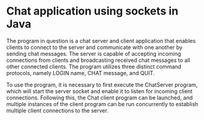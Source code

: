 # Chat application using sockets in Java

The program in question is a chat server and client application that enables clients to connect to the server and communicate with one another by sending chat messages. The server is capable of accepting incoming connections from clients and broadcasting received chat messages to all other connected clients. The program utilizes three distinct command protocols, namely LOGIN name, CHAT message, and QUIT.

To use the program, it is necessary to first execute the ChatServer program, which will start the server socket and enable it to listen for incoming client connections. Following this, the Chat client program can be launched, and multiple instances of the client program can be run concurrently to establish multiple client connections to the server.
